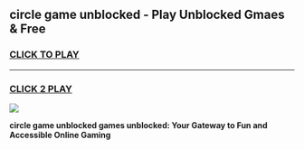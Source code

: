 
## circle game unblocked - Play Unblocked Gmaes & Free
<h3>
<a href="https://news.freeplayer.one?title=circle_game_unblocked&ref=23F">CLICK TO PLAY</a></h3>
<hr>

<h3>
<a href="https://news.freeplayer.one?title=circle_game_unblocked&ref=23F">CLICK 2 PLAY</a>
  
</h3>

<a href="https://news.freeplayer.one?title=circle_game_unblocked&ref=23F/"><img src="https://clearcache.store/games.png"></a>


**circle game unblocked games unblocked: Your Gateway to Fun and Accessible Online Gaming**
